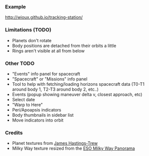 ### Example
http://wioux.github.io/tracking-station/

### Limitations (TODO)
  * Planets don't rotate
  * Body positions are detached from their orbits a little
  * Rings aren't visible at all from below

### Other TODO
  * "Events" info panel for spacecraft
  * "Spacecraft" or "Missions" info panel
  * Tool to help with fetching/loading horizons spacecraft data
    (T0-T1 around body 1, T2-T3 around body 2, etc..)
  * Events (popup showing maneuver delta v, closest approach, etc)
  * Select date
  * "Warp to Here"
  * Peri/Apoapsis indicators
  * Body thumbnails in sidebar list
  * Move indicators into orbit

### Credits
* Planet textures from [James Hastings-Trew](http://planetpixelemporium.com/planets.html)
* Milky Way texture resized from the [ESO Milky Way Panorama](http://www.eso.org/public/images/eso0932a/)